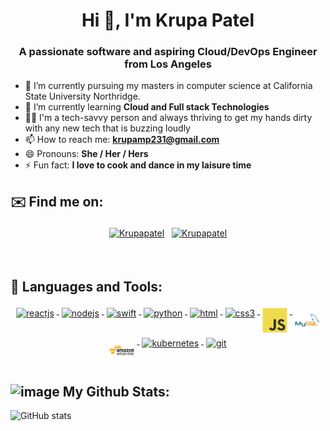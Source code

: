<h1 align="center">Hi 👋, I'm Krupa Patel</h1>
<h3 align="center">A passionate software and aspiring Cloud/DevOps Engineer from Los Angeles</h3>

- 🔭 I’m currently pursuing my masters in computer science at California State University Northridge.
- 🌱 I’m currently learning **Cloud and Full stack Technologies**
- 👨‍💻 I'm a tech-savvy person and always thriving to get my hands dirty with any new tech that is buzzing loudly
- 📫 How to reach me: **krupamp231@gmail.com**
- 😄 Pronouns: **She / Her / Hers**
- ⚡ Fun fact: **I love to cook and dance in my laisure time**

## ✉️ Find me on:

<p align="center">
 <a href="https://www.linkedin.com/in/krupamp231/" target="_blank" rel="noopener noreferrer"> <img src="https://cdn.jsdelivr.net/npm/simple-icons@v3/icons/linkedin.svg" alt="Krupapatel" height="40" style="vertical-align:top; margin:4px"></a>
 <a href="mailto:krupa.patel.582@my.csun.edu"> <img src="https://cdn.jsdelivr.net/npm/simple-icons@v3/icons/gmail.svg" alt="Krupapatel" height="40" style="vertical-align:top; margin:4px"></a>
</p>

<br />

## 🧰 Languages and Tools:
<p align="center">
<a href="https://reactjs.org" target="_blank"> <img src="https://raw.githubusercontent.com/rahuldkjain/github-profile-readme-generator/master/src/images/icons/FrontendDevelopment/reactjs.svg" alt="reactjs" width="40" height="40" style="vertical-align:top; margin:4px"/> </a> 
<a href="https://nodejs.org/en/" target="_blank"> <img src="https://raw.githubusercontent.com/rahuldkjain/github-profile-readme-generator/master/src/images/icons/BackendDevelopment/nodejs.svg" alt="nodejs" width="40" height="40" style="vertical-align:top; margin:4px"/> </a>
<a href="https://developer.apple.com/swift/" target="_blank"> <img src="https://raw.githubusercontent.com/rahuldkjain/github-profile-readme-generator/master/src/images/icons/ProgrammingLanguages/swift.svg" alt="swift" width="40" height="40" style="vertical-align:top; margin:4px"/> </a>
<a href="https://www.python.org" target="_blank"> <img src="https://raw.githubusercontent.com/rahuldkjain/github-profile-readme-generator/master/src/images/icons/ProgrammingLanguages/python.svg" alt="python" width="40" height="40" style="vertical-align:top; margin:4px"/> </a>
<a href="https://www.w3schools.com/html/" target="_blank"> <img src="https://raw.githubusercontent.com/rahuldkjain/github-profile-readme-generator/master/src/images/icons/FrontendDevelopment/html.svg" alt="html" width="40" height="40" style="vertical-align:top; margin:4px"/> </a>
<a href="https://www.w3schools.com/css/" target="_blank"> <img src="https://raw.githubusercontent.com/rahuldkjain/github-profile-readme-generator/master/src/images/icons/FrontendDevelopment/css.svg" alt="css3" width="40" height="40" style="vertical-align:top; margin:4px"/> </a> 
<a href="https://developer.mozilla.org/en-US/docs/Web/JavaScript" target="_blank"> <img src="https://raw.githubusercontent.com/devicons/devicon/master/icons/javascript/javascript-original.svg" alt="javascript" width="40" height="40" style="vertical-align:top; margin:4px"/> </a> 
<a href="https://www.mysql.com/" target="_blank"> <img src="https://raw.githubusercontent.com/devicons/devicon/master/icons/mysql/mysql-original-wordmark.svg" alt="mysql" width="40" height="40" style="vertical-align:top; margin:4px"/> </a>
<a href="https://aws.amazon.com" target="_blank"> <img src="https://raw.githubusercontent.com/devicons/devicon/master/icons/amazonwebservices/amazonwebservices-original-wordmark.svg" alt="aws" width="40" height="40" style="vertical-align:top; margin:4px"/> </a>
 <a href="https://kubernetes.io" target="_blank"> <img src="https://raw.githubusercontent.com/rahuldkjain/github-profile-readme-generator/master/src/images/icons/Devops/kubernetes.svg" alt="kubernetes" width="40" height="40" style="vertical-align:top; margin:4px"/> </a>
<a href="https://git-scm.com/" target="_blank"> <img src="https://www.vectorlogo.zone/logos/git-scm/git-scm-icon.svg" alt="git" width="40" height="40" style="vertical-align:top; margin:4px"/></a>
</p>

 ## ![image](https://user-images.githubusercontent.com/25082052/132903095-d3052915-a650-436f-ad1f-419f48b56958.png) My Github Stats:

![GitHub stats](https://github-readme-stats.vercel.app/api?username=PKrupa94&show_icons=true&theme=blueberry )


